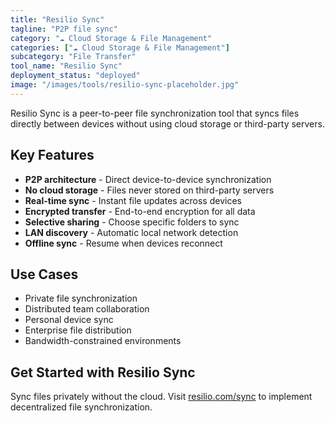 ```yaml
---
title: "Resilio Sync"
tagline: "P2P file sync"
category: "☁️ Cloud Storage & File Management"
categories: ["☁️ Cloud Storage & File Management"]
subcategory: "File Transfer"
tool_name: "Resilio Sync"
deployment_status: "deployed"
image: "/images/tools/resilio-sync-placeholder.jpg"
---
```

Resilio Sync is a peer-to-peer file synchronization tool that syncs files directly between devices without using cloud storage or third-party servers.

## Key Features

- **P2P architecture** - Direct device-to-device synchronization
- **No cloud storage** - Files never stored on third-party servers
- **Real-time sync** - Instant file updates across devices
- **Encrypted transfer** - End-to-end encryption for all data
- **Selective sharing** - Choose specific folders to sync
- **LAN discovery** - Automatic local network detection
- **Offline sync** - Resume when devices reconnect

## Use Cases

- Private file synchronization
- Distributed team collaboration
- Personal device sync
- Enterprise file distribution
- Bandwidth-constrained environments

## Get Started with Resilio Sync

Sync files privately without the cloud. Visit [resilio.com/sync](https://www.resilio.com/sync) to implement decentralized file synchronization.